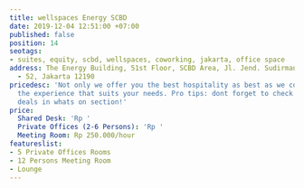 ```yaml
---
title: wellspaces Energy SCBD
date: 2019-12-04 12:51:00 +07:00
published: false
position: 14
seotags:
- suites, equity, scbd, wellspaces, coworking, jakarta, office space
address: The Energy Building, 51st Floor, SCBD Area, Jl. Jend. Sudirman No.Kav. 52
  - 52, Jakarta 12190
pricedesc: 'Not only we offer you the best hospitality as best as we could, but also
  the experience that suits your needs. Pro tips: dont forget to check our special
  deals in whats on section!'
price:
  Shared Desk: 'Rp '
  Private Offices (2-6 Persons): 'Rp '
  Meeting Room: Rp 250.000/hour
featureslist:
- 5 Private Offices Rooms
- 12 Persons Meeting Room
- Lounge
---
```


